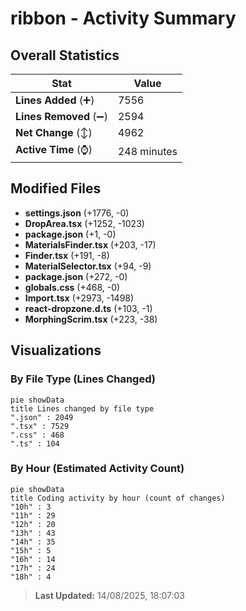 # ribbon - Activity Summary 

## Overall Statistics

| Stat                   | Value                                                             |
| ---------------------- | ----------------------------------------------------------------- |
| **Lines Added** (➕)   | 7556                                          |
| **Lines Removed** (➖) | 2594                                        |
| **Net Change** (↕)    | 4962                |
| **Active Time** (⌚)   | 248 minutes |


## Modified Files
- **settings.json** (+1776, -0)
- **DropArea.tsx** (+1252, -1023)
- **package.json** (+1, -0)
- **MaterialsFinder.tsx** (+203, -17)
- **Finder.tsx** (+191, -8)
- **MaterialSelector.tsx** (+94, -9)
- **package.json** (+272, -0)
- **globals.css** (+468, -0)
- **Import.tsx** (+2973, -1498)
- **react-dropzone.d.ts** (+103, -1)
- **MorphingScrim.tsx** (+223, -38)

## Visualizations

### By File Type (Lines Changed)

```mermaid
pie showData
title Lines changed by file type
".json" : 2049
".tsx" : 7529
".css" : 468
".ts" : 104
```

### By Hour (Estimated Activity Count)

```mermaid
pie showData
title Coding activity by hour (count of changes)
"10h" : 3
"11h" : 29
"12h" : 20
"13h" : 43
"14h" : 35
"15h" : 5
"16h" : 14
"17h" : 24
"18h" : 4
```


> **Last Updated:** 14/08/2025, 18:07:03